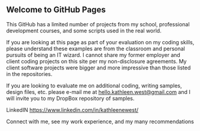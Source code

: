 ## Welcome to GitHub Pages

This GitHub has a limited number of projects from my school, professional development courses, and some scripts used in the real world. 

If you are looking at this page as part of your evaluation on my coding skills, please understand these examples are from the classroom and personal pursuits of being an IT wizard. I cannot share my former employer and client coding projects on this site per my non-disclosure agreements. My client software projects were bigger and more impressive than those listed in the repositories.

If you are looking to evaluate me on additional coding, writing samples, design files, etc. please e-mail me at hello.kathleen.west@gmail.com and I will invite you to my DropBox repository of samples.

LinkedIN
https://www.linkedin.com/in/kathleenewest/

Connect with me, see my work experience, and my many recommendations






